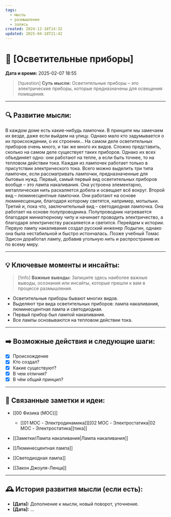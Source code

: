 ```yaml
---
tags:
  - мысль
  - размышление
  - запись
created: 2024-12-18T14:32
updated: 2025-04-18T21:42
---
```


# 💭  [Осветительные приборы]

**Дата и время:** 2025-02-07 18:55

> [!question] **Суть мысли:**
> Осветительные приборы – это электрические приборы, которые предназначены для освещения помещения.

---

## 🔍 Развитие мысли:

В каждом доме есть какие-нибудь лампочки. В принципе мы замечаем их везде, даже если выйдем на улицу.
Однако мало кто задумывается о их происхождении, о их строении…
На самом деле осветительных приборов очень много, и так же много их видов. Сложно представить, сколько на самом деле существует таких приборов. Однако их всех объединяет одно: они работают на тепле, а если быть точнее, то на тепловом действии тока. Каждая из лампочек работает только в присутствии электрического тока. 
Всего можно выделить три типа лампочек, если рассматривать лампочки, предназначенные для бытовых нужд. 
Первый, самый первый вид осветительных приборов вообще – это лампа накаливания. Она устроена элементарно, металлическая нить раскаляется добела и освещает всё вокруг.
Второй вид – люминесцентные лампочки. Они работают на основе люминесценции, благодаря которому светятся, например, мотыльки.
Третий и, пока что, заключительный вид – светодиодная лампочка. Она работает на основе полупроводника. Полупроводник нагревается благодаря миниатюрному чипу и начинает проводить электричество, а благодаря электричеству раскаляется и светится.
Перейдем к истории. Первую лампу накаливания создал русский инженер Лодыгин, однако она была нестабильной и быстро истончалась. Позже учебный Томас Эдисон доработал лампу, добавив угольную нить и распространив их по всему миру.

---

## 💡 Ключевые моменты и инсайты:

> [!info] **Важные выводы:**
> Запишите здесь наиболее важные выводы, осознания или инсайты, которые пришли к вам в процессе размышления.

- Осветительные приборы бывают многих видов.
- Выделяют три вида осветительных приборов: лампа накаливания, люминесцентная лампа и светодиодная. 
- Первый прибор был лампой накаливания.
- Все лампы основываются на тепловом действии тока.

---

## ➡️ Возможные действия и следующие шаги:

- [x] Происхождение 
- [x] Кто создал?
- [x] Какие существуют?
- [x] В чем отличия?
- [x] В чём общий принцип?

---

## 🔄 Связанные заметки и идеи:

- [[00 Физика (MOC)]]
	- [[01 MOC - Электродинамика]][[02 MOC - Электростатика|02 MOC - Электростатика]]тика]]

- [[Заметки/Лампа накаливания|Лампа накаливания]]
- [[Люминесцентная лампа]]
- [[Светодиодная лампа]]
- [[Закон Джоуля-Ленца]]

---

## 🕰️ История развития мысли (если есть):

* **[Дата]:**  Дополнение к мысли, новый поворот, уточнение.
* **[Дата]:**  ...